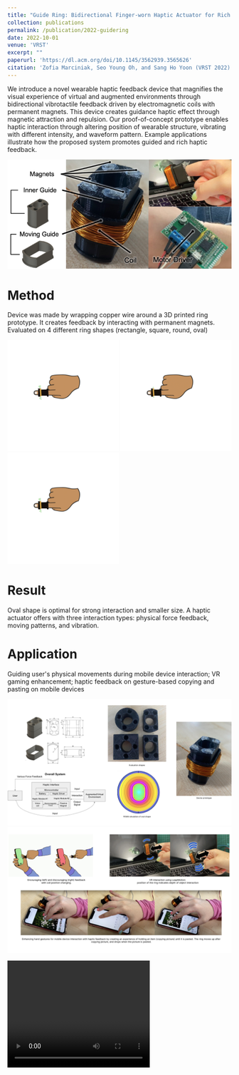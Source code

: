 ```yaml
---
title: "Guide Ring: Bidirectional Finger-worn Haptic Actuator for Rich Haptic Feedback (Poster)"
collection: publications
permalink: /publication/2022-guidering
date: 2022-10-01
venue: 'VRST'
excerpt: ""
paperurl: 'https://dl.acm.org/doi/10.1145/3562939.3565626'
citation: 'Zofia Marciniak, Seo Young Oh, and Sang Ho Yoon (VRST 2022)'
---
```


We introduce a novel wearable haptic feedback device that magnifies the visual experience of virtual and augmented environments through bidirectional vibrotactile feedback driven by electromagnetic coils with permanent magnets. This device creates guidance haptic effect through magnetic attraction and repulsion. Our proof-of-concept prototype enables haptic interaction through altering position of wearable structure, vibrating with different intensity, and waveform pattern. Example applications illustrate how the proposed system promotes guided and rich haptic feedback.

<img src='images/guidering_2.png'>

# Method
Device was made by wrapping copper wire around a 3D printed ring prototype. It creates feedback by interacting with permanent magnets. Evaluated on 4 different ring shapes (rectangle, square, round, oval)

<img src='images/guidering_gif1.gif' width="250">
<img src='images/guidering_gif2.gif' width="250">
<img src='images/guidering_gif1.gif' width="250">

# Result
Oval shape is optimal for strong interaction and smaller size. A haptic actuator offers with three interaction types: physical force feedback, moving patterns, and vibration.

# Application
Guiding user's physical movements during mobile device interaction; VR gaming enhancement; haptic feedback on gesture-based copying and pasting on mobile devices

<img src='images/guidering_3.png'>
<img src='images/guidering_4.png'>

<video src="images/video.mov" width="320" height="240" controls></video>
